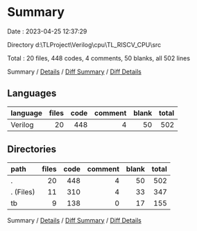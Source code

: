 # Summary

Date : 2023-04-25 12:37:29

Directory d:\\TLProject\\Verilog\\cpu\\TL_RISCV_CPU\\src

Total : 20 files,  448 codes, 4 comments, 50 blanks, all 502 lines

Summary / [Details](details.md) / [Diff Summary](diff.md) / [Diff Details](diff-details.md)

## Languages
| language | files | code | comment | blank | total |
| :--- | ---: | ---: | ---: | ---: | ---: |
| Verilog | 20 | 448 | 4 | 50 | 502 |

## Directories
| path | files | code | comment | blank | total |
| :--- | ---: | ---: | ---: | ---: | ---: |
| . | 20 | 448 | 4 | 50 | 502 |
| . (Files) | 11 | 310 | 4 | 33 | 347 |
| tb | 9 | 138 | 0 | 17 | 155 |

Summary / [Details](details.md) / [Diff Summary](diff.md) / [Diff Details](diff-details.md)
